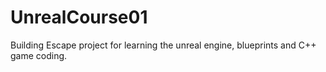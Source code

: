 # UnrealCourse01
Building Escape project for learning the unreal engine, blueprints and C++ game coding.
